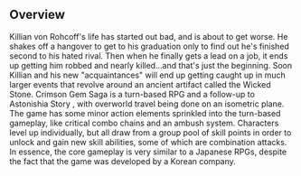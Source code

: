## Overview

Killian von Rohcoff's life has started out bad, and is about to get worse. He shakes off a hangover to get to his graduation only to find out he's finished second to his hated rival. Then when he finally gets a lead on a job, it ends up getting him robbed and nearly killed...and that's just the beginning. Soon Killian and his new "acquaintances" will end up getting caught up in much larger events that revolve around an ancient artifact called the Wicked Stone. Crimson Gem Saga is a turn-based RPG and a follow-up to Astonishia Story , with overworld travel being done on an isometric plane. The game has some minor action elements sprinkled into the turn-based gameplay, like critical combo chains and an ambush system. Characters level up individually, but all draw from a group pool of skill points in order to unlock and gain new skill abilities, some of which are combination attacks. In essence, the core gameplay is very similar to a Japanese RPGs, despite the fact that the game was developed by a Korean company.